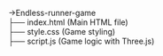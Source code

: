  ->Endless-runner-game  
      ├── index.html   (Main HTML file)  
      ├── style.css    (Game styling)  
      ├── script.js    (Game logic with Three.js)  
